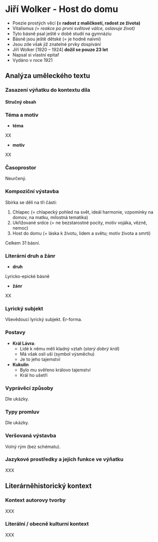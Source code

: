 # Jiří Wolker - Host do domu

- Poezie prostých věcí **(= radost z maličkostí, radost ze života)**
- Vitalismus *(= reakce po první světové válce, oslavuje život)*
- Tyto básně psal ještě v době studií na gymnáziu
- Básně jsou ještě dětské (= je hodně naivní)
- Jsou zde však již znatelné prvky dospívání
- Jiří Wolker [1920 – 1924] **dožil se pouze 23 let**
- Napsal si vlastní epitaf
- Vydáno v roce 1921

## Analýza uměleckého textu

### Zasazení výňatku do kontextu díla

#### Stručný obsah

### Téma a motiv

- **téma**

XX

- **motiv**

XX

### Časoprostor

Neurčený.

### Kompoziční výstavba

Sbírka se dělí na tři části:

1. Chlapec (= chlapecký pohled na svět, ideál harmonie, vzpomínky na domov, na matku, milostná tematika)
2. Ukřižované srdce (= ne bezstarostné pocity, motiv vojáka, vězně, nemoc)
3. Host do domu (= láska k životu, lidem a světu; motiv života a smrti)

Celkem 31 básní.

### Literární druh a žánr

- **druh**

Lyricko-epické básně

- **žánr**

XX

### Lyrický subjekt

Vševědoucí lyrický subjekt. Er-forma.

### Postavy

- **Král Lávra**:
    - Lidé k němu měli kladný vztah (*starý dobrý král*)
    - Má však oslí uši (symbol výsměchu)
    - Je to jeho tajemství
- **Kukulín**
    - Bylo mu svěřeno královo tajemství
    - Král ho ušetří

### Vyprávěcí způsoby
Dle ukázky.

### Typy promluv
Dle ukázky.

### Veršovaná výstavba
Volný rým (bez schématu).

### Jazykové prostředky a jejich funkce ve výňatku

XXX

## Literárněhistorický kontext
### Kontext autorovy tvorby

XXX

### Literální / obecně kulturní kontext

XXX
